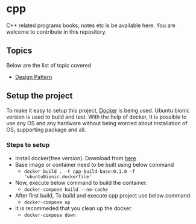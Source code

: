 # cpp
C++ related programs books, notes etc is be available here. You are welcome to contribute in this repository.

## Topics
Below are the list of topic covered
- [Design Pattern](src/design_pattern/README.md)

## Setup the project
To make it easy to setup this project, [Docker](https://www.docker.com) is being used. Ubuntu bionic version is used to build and test. With the help of docker, It is possible to use any OS and any hardware without being worried about installation of OS, supporting package and all.

### Steps to setup
- Install docker(free version). Download from [here](https://www.docker.com/products/docker-desktop)
- Base image or container need to be built using below command
  - ```docker build . -t cpp-build-base:0.1.0 -f 'ubuntuBionic.dockerfile'```
- Now, execute below command to build the container.
  - ```docker-compose build --no-cache```
- After first build, To build and execute cpp project use below command
  - ```docker-compose up```
- It is recommeded that you clean up the docker.
  - ```docker-compose down```
